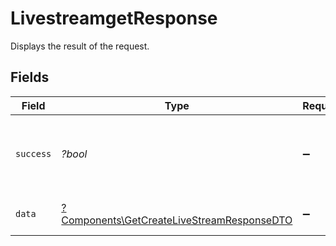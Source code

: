 # LivestreamgetResponse

Displays the result of the request.


## Fields

| Field                                                                                                   | Type                                                                                                    | Required                                                                                                | Description                                                                                             | Example                                                                                                 |
| ------------------------------------------------------------------------------------------------------- | ------------------------------------------------------------------------------------------------------- | ------------------------------------------------------------------------------------------------------- | ------------------------------------------------------------------------------------------------------- | ------------------------------------------------------------------------------------------------------- |
| `success`                                                                                               | *?bool*                                                                                                 | :heavy_minus_sign:                                                                                      | It demonstrates whether the request is successful or not.                                               | true                                                                                                    |
| `data`                                                                                                  | [?Components\GetCreateLiveStreamResponseDTO](../../Models/Components/GetCreateLiveStreamResponseDTO.md) | :heavy_minus_sign:                                                                                      | Displays the result of the request.                                                                     |                                                                                                         |